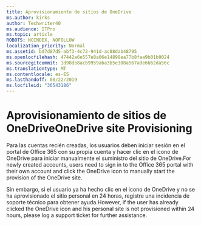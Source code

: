 ```yaml
---
title: Aprovisionamiento de sitios de OneDrive
ms.author: kirks
author: Techwriter40
ms.audience: ITPro
ms.topic: article
ROBOTS: NOINDEX, NOFOLLOW
localization_priority: Normal
ms.assetid: bd7d87d5-abf3-4c72-941d-ac88dab48795
ms.openlocfilehash: 47442a6e557e8a06e14898ea77b8faa9b01b0024
ms.sourcegitcommit: 1d98db8acb9959aba3b5e308a567ade6b62da56c
ms.translationtype: MT
ms.contentlocale: es-ES
ms.lasthandoff: 08/22/2019
ms.locfileid: "36543186"
---
```

# <a name="onedrive-site-provisioning"></a><span data-ttu-id="32813-102">Aprovisionamiento de sitios de OneDrive</span><span class="sxs-lookup"><span data-stu-id="32813-102">OneDrive site Provisioning</span></span>

<span data-ttu-id="32813-103">Para las cuentas recién creadas, los usuarios deben iniciar sesión en el portal de Office 365 con su propia cuenta y hacer clic en el icono de OneDrive para iniciar manualmente el suministro del sitio de OneDrive.</span><span class="sxs-lookup"><span data-stu-id="32813-103">For newly created accounts, users need to sign in to the Office 365 portal with their own account and click the OneDrive icon to manually start the provision of the OneDrive site.</span></span>

<span data-ttu-id="32813-104">Sin embargo, si el usuario ya ha hecho clic en el icono de OneDrive y no se ha aprovisionado el sitio personal en 24 horas, registre una incidencia de soporte técnico para obtener ayuda.</span><span class="sxs-lookup"><span data-stu-id="32813-104">However, if the user has already clicked the OneDrive icon and his personal site is not provisioned within 24 hours, please log a support ticket for further assistance.</span></span>

